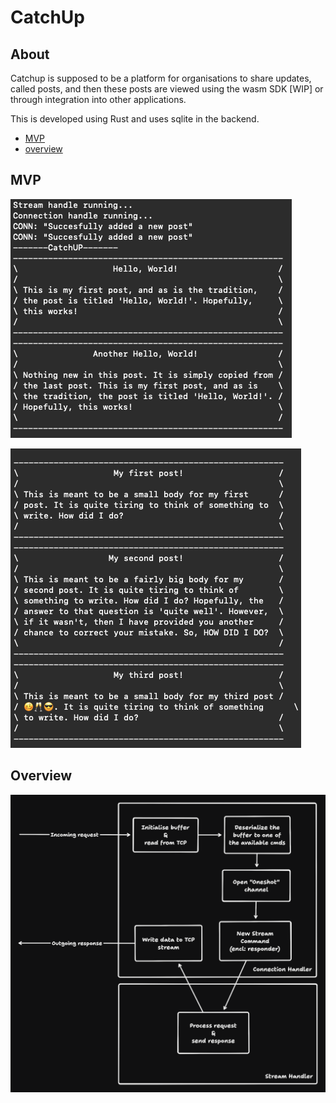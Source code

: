 # CatchUp

## About

Catchup is supposed to be a platform for organisations to share updates, called posts,
and then these posts are viewed using the wasm SDK [WIP] or through integration into
other applications.

This is developed using Rust and uses sqlite in the backend.

- [MVP](#mvp)
- [overview](#overview)

## MVP

![mvp](./images/first-server-test.png)

![unicode](./images/first-unicode-test.png)

## Overview

![overview](./images/overview.png)
